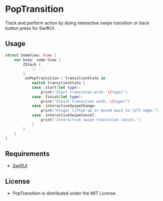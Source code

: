 # PopTransition

Track and perform action by doing interactive swipe transition or back button press for SwiftUI.

## Usage

```swift
struct SomeView: View {
    var body: some View {
        ZStack {
            // ...
        }
        .onPopTransition { transitionState in
            switch transitionState {
            case .start(let type):
                print("Start transition with: \(type)")
            case .finish(let type):
                print("Finish transition with: \(type)")
            case .interactiveSwipeChange:
                print("Finger lifted up or moved back to left edge.")
            case .interactiveSwipeCancel:
                print("Interactive swipe transition cancel.")
            }
        }
    }
}
```

## Requirements
- [SwiftUI](https://developer.apple.com/xcode/swiftui/)

## License
- PopTransition is distributed under the MIT License.
